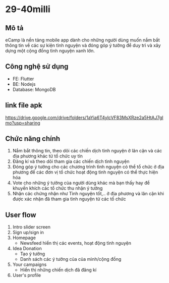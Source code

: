 # 29-40milli
## Mô tả
eCamp là nền tảng mobile app dành cho những người dùng muốn nắm bắt thông tin về các sự kiện tình nguyện và đóng góp ý tưởng để duy trì và xây dựng một cộng đồng tình nguyện xanh lớn.
## Công nghệ sử dụng
- FE: Flutter
- BE: Nodejs
- Database: MongoDB
## link file apk
https://drive.google.com/drive/folders/1aYia6T4ylcVF83MsXRze2a5HtAJ7gImo?usp=sharing
## Chức năng chính
1. Nắm bắt thông tin, theo dõi các chiến dịch tình nguyện ở lân cận và các địa phương khác từ tổ chức uy tín
2. Đăng kí và theo dõi tham gia các chiến dịch tình nguyện
3. Đóng góp ý tưởng cho các chương trình tình nguyện có thể tổ chức ở địa phương để các đơn vị tổ chức hoạt động tình nguyện có thể thực hiện hóa
4. Vote cho những ý tưởng của người dùng khác mà bạn thấy hay để khuyến khích các tổ chức thu nhận ý tưởng
5. Nhận các chứng nhận như Tình nguyện tốt,.. ở địa phương và lân cận khi được xác nhận đã tham gia tình nguyện từ các tổ chức

## User flow
1. Intro slider screen
2. Sign up/sign in
3. Homepage
    - Newsfeed hiển thị các events, hoạt động tình nguyện
4. Idea Donation
    - Tạo ý tưởng
    - Danh sách các ý tưởng của của mình/cộng đồng
5. Your campaigns
    - Hiển thị những chiến dịch đã đăng kí
6. User's profile
